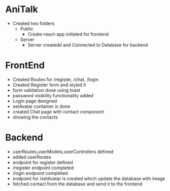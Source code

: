 # AniTalk
- Created two folders
  - Public
    - Create-react-app initiated for frontend
  - Server
    - Server createdd and Connected to Database for backend

# FrontEnd
- Created Routes for /register, /chat, /login
- Created Register form and styled it
- form validation done using toast
- password visibility functionality added
- Login page designed
- setAvatar container is done
- created Chat page with contact component
- showing the contacts

# Backend
- userRoutes,userModels,userControllers defined
- added userRoutes
- endpoint for register defined
- /register endpoint completed
- /login endpoint completed
- endpoint for /setAvatar is created which update the database with image
- fetched contact from the database and send it to the frontend

